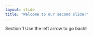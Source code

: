 ```yaml
---
layout: slide
title: "Welcome to our second slide!"
---
```

Section 1
Use the left arrow to go back!
